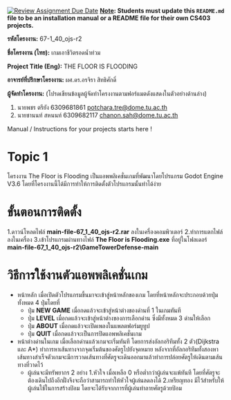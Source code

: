 [![Review Assignment Due Date](https://classroom.github.com/assets/deadline-readme-button-22041afd0340ce965d47ae6ef1cefeee28c7c493a6346c4f15d667ab976d596c.svg)](https://classroom.github.com/a/w8H8oomW)
**<ins>Note</ins>: Students must update this `README.md` file to be an installation manual or a README file for their own CS403 projects.**

**รหัสโครงงาน:** 67-1_40_ojs-r2

**ชื่อโครงงาน (ไทย):** เกมเอาชีวิตรอดน้ำท่วม

**Project Title (Eng):** THE FLOOR IS FLOODING

**อาจารย์ที่ปรึกษาโครงงาน:** ผศ.ดร.อรจิรา สิทธิศักดิ์ 

**ผู้จัดทำโครงงาน:** (โปรดเขียนข้อมูลผู้จัดทำโครงงานตามฟอร์แมตดังแสดงในตัวอย่างด้านล่าง)
1. นายพชร ตรียัง  6309681861  potchara.tre@dome.tu.ac.th
2. นายชานนท์ สหนนท์ 6309682117 chanon.sah@dome.tu.ac.th
   
Manual / Instructions for your projects starts here !
# Topic 1
   โครงงาน The Floor is Flooding เป็นแอพพลิเคชั่นเกมที่พัฒนาโดยโปรแกรม  Godot Engine V3.6 โดยที่โครงงานนี้ได้มีการทำให้การติดตั้งตัวโปรแกรมนั้นทำได้ง่าย
# ขั้นตอนการติดตั้ง
   1.ดาวน์โหลดไฟล์ **main-file-67_1_40_ojs-r2.rar** ลงในเครื่องคอมพิวเตอร์
   2.ทำการแตกไฟล์ลงในเครื่อง
   3.เข้าโปรแกรมผ่านทางไฟล์ **The Floor is Flooding.exe** ที่อยู่ในโฟลเดอร์ **main-file-67_1_40_ojs-r2\GameTowerDefense-main**
# วิธีการใช้งานตัวแอพพลิเคชั่นเกม
   * หน้าหลัก
      เมื่อเปิดตัวโปรแกรมขึ้นมาจะเข้าสู่หน้าหลักของเกม โดยที่หน้าหลักจะประกอบด้วยปุ่มทั้งหมด 4 ปุ่มโดยที่
      - ปุ่ม **NEW GAME** เมื่อกดแล้วจะเข้าสู่หน้าต่างของด่านที่ 1 ในเกมทันที
      - ปุ่ม **LEVEL** เมื่อกดแล้วจะเข้าสู่หน้าต่างของการเลือกด่าน ซึ่งมีทั้งหมด 3 ด่านให้เลือก 
      - ปุ่ม **ABOUT** เมื่อกดแล้วจะเปิดเพลงในแพลตฟอร์มยูทูป
      - ปุ่ม **QUIT** เมื่อกดแล้วจะเป็นการปิดแอพพลิเคชั่นเกม
   * หน้าต่างด่านในเกม
     เมื่อเลือกด่านแล้วเกมจะเริ่มทันที โดยการส่งอัลกอริทึมทั้ง 2 ตัว(Dijkstra  และ A*) ทำการหาเส้นทางจากจุดเริ่มต้นของศัตรูไปยังจุดหมาย
     หลังจากที่อัลกอริทึมทั้งสองหาเส้นทางสำเร็จตัวเกมจะมีการวาดเส้นทางที่ศัตรูจะเดินออกมาแล้วทำการปล่อยศัตรูให้เดินตามเส้นทางที่วาดไว้
     - ผู้เล่นจะมีทรัพยากร 2 อย่าง
       1.หัวใจ เมื่อเหลือ 0 หรือต่ำกว่าผู้เล่นจะแพ้ทันที โดยที่ศัตรูจะต้องเดินไปถึงอีกฝั่งจึงจะถือว่าสามารถทำให้หัวใจผู้เล่นลดลงได้
       2.เหรียญทอง มีไว้สำหรับให้ผู้เล่นใช้ในการสร้างป้อม โดยจะได้รับจากการที่ผู้เล่นทำลายศัตรูด้วยป้อม
